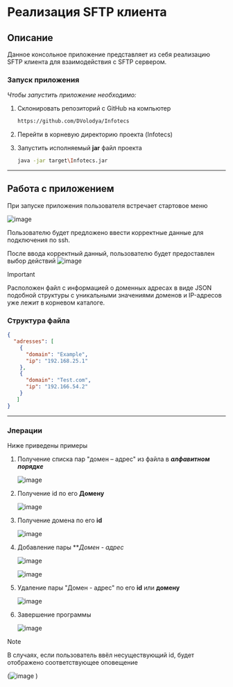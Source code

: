 # Реализация SFTP клиента

## Описание

Данное консольное приложение представляет из себя реализацию SFTP клиента для взаимодействия с SFTP сервером.

### Запуск приложения

*Чтобы запустить приложение необходимо:*
1. Склонировать репозиторий с GitHub на компьютер
   ```sh
   https://github.com/DVolodya/Infotecs
    ```
2. Перейти в корневую директорию проекта (Infotecs)
   
3. Запустить исполняемый **jar** файл проекта
   ```sh
   java -jar target\Infotecs.jar
   ```
----
## Работа с приложением
При запуске приложения пользователя встречает стартовое меню

![image](https://github.com/user-attachments/assets/6e769a3e-5054-4391-955c-3c66d193daee)


Пользователю будет предложено ввести корректные данные для подключения по ssh.

После ввода корректный данный, пользователю будет предоставлен выбор действий
![image](https://github.com/user-attachments/assets/03e95a83-172f-424d-9016-b9603f349b8f)


>[!IMPORTANT]
>Расположен файл с информацией о доменных адресах в виде JSON подобной
>структуры с уникальными значениями доменов и IP-адресов уже лежит в корневом каталоге.
>

### Структура файла

```json
{
  "adresses": [
    {
      "domain": "Example",
      "ip": "192.168.25.1"
    },
    {
      "domain": "Test.com",
      "ip": "192.166.54.2"
    }
   ]
}
```

----

### Jперации

Ниже приведены примеры 

1. Получение списка пар "домен – адрес" из файла в ***алфавитном порядке***

   ![image](https://github.com/user-attachments/assets/5e84c6f0-06ae-487d-8620-71374c58a2fa)


2. Получение id по его **Домену**

    ![image](https://github.com/user-attachments/assets/162ba1a4-f682-41a9-96ad-13bcc0ae49d8)


3. Получение домена по его **id**

   ![image](https://github.com/user-attachments/assets/cd8b3313-ec9d-40af-98b0-b604130d9e23)


4. Добавление пары ***Домен - адрес*

   ![image](https://github.com/user-attachments/assets/c162318a-74fa-4a98-a053-8e55c4dfac3f)

   
   ![image](https://github.com/user-attachments/assets/33fbff68-b2b7-44d7-be3a-353b0914aaa1)

6. Удаление пары "Домен - адрес" по его **id** или **домену**

    ![image](https://github.com/user-attachments/assets/499868ac-c741-4ba1-b51a-80bbb01a6e66)

7. Завершение программы
   
   ![image](https://github.com/user-attachments/assets/a2f5fb0e-a6ef-4b80-b5d7-31ccdcf7e6a6)

>[!NOTE]
 >В случаях, если пользователь ввёл несуществующий id, будет
 >отображено соответствующее оповещение


(![image](https://github.com/user-attachments/assets/8919205b-168d-4aa5-960c-3b2c743c3e9c)
)
